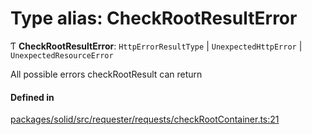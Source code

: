 # Type alias: CheckRootResultError

Ƭ **CheckRootResultError**: `HttpErrorResultType` \| `UnexpectedHttpError` \| `UnexpectedResourceError`

All possible errors checkRootResult can return

#### Defined in

[packages/solid/src/requester/requests/checkRootContainer.ts:21](https://github.com/o-development/ldo/blob/c70613a/packages/solid/src/requester/requests/checkRootContainer.ts#L21)
